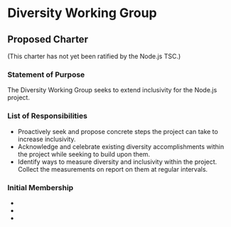 # Diversity Working Group

## Proposed Charter

(This charter has not yet been ratified by the Node.js TSC.)

### Statement of Purpose

The Diversity Working Group seeks to extend inclusivity for the Node.js project.

### List of Responsibilities

* Proactively seek and propose concrete steps the project can take to increase
inclusivity.
* Acknowledge and celebrate existing diversity accomplishments within the
project while seeking to build upon them.
* Identify ways to measure diversity and inclusivity within the project. Collect
the measurements on report on them at regular intervals.

### Initial Membership

* 
*
*